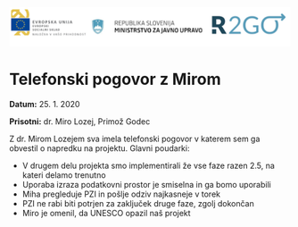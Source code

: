 ![](logos.png)

# Telefonski pogovor z Mirom

**Datum:** 25. 1. 2020

**Prisotni:** dr. Miro Lozej, Primož Godec 

Z dr. Mirom Lozejem sva imela telefonski pogovor v katerem sem ga obvestil o napredku na projektu. Glavni poudarki:
- V drugem delu projekta smo implementirali že vse faze razen 2.5, na kateri delamo trenutno
- Uporaba izraza podatkovni prostor je smiselna in ga bomo uporabili
- Miha pregleduje PZI in pošlje odziv najkasneje v torek
- PZI ne rabi biti potrjen za zaključek druge faze, zgolj dokončan
- Miro je omenil, da UNESCO opazil naš projekt
